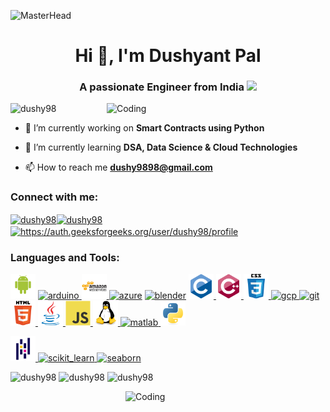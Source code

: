 ![MasterHead](https://www.techtarget.com/visuals/ComputerWeekly/Hero%20Images/Robot-AI-books-learning-Adobe.jpg)
<h1 align="center">Hi 👋, I'm Dushyant Pal</h1>
<h3 align="center">A passionate Engineer from India <img width = "25" src="https://www.fg-a.com/flags/animated-india-flag-2b.gif"></h3>
<img align = "right" alt="Coding" width = "350" src="https://cdn.dribbble.com/users/330915/screenshots/3587000/10_coding_dribbble.gif">

<p align="left"> <img src="https://komarev.com/ghpvc/?username=dushy98&label=Profile%20views&color=0e75b6&style=flat" alt="dushy98" /> </p>

- 🔭 I’m currently working on **Smart Contracts using Python**

- 🌱 I’m currently learning **DSA, Data Science & Cloud Technologies**

- 📫 How to reach me **dushy9898@gmail.com**

<h3 align="left">Connect with me:</h3><p align="left"><a href="https://linkedin.com/in/dushy98" target="blank"><img align="center" src="https://raw.githubusercontent.com/rahuldkjain/github-profile-readme-generator/master/src/images/icons/Social/linked-in-alt.svg" alt="dushy98" height="30" width="40" /></a><a href="https://www.leetcode.com/dushy98" target="blank"><img align="center" src="https://raw.githubusercontent.com/rahuldkjain/github-profile-readme-generator/master/src/images/icons/Social/leet-code.svg" alt="dushy98" height="30" width="40" /></a><a href="https://auth.geeksforgeeks.org/user/https://auth.geeksforgeeks.org/user/dushy98/profile" target="blank"><img align="center" src="https://raw.githubusercontent.com/rahuldkjain/github-profile-readme-generator/master/src/images/icons/Social/geeks-for-geeks.svg" alt="https://auth.geeksforgeeks.org/user/dushy98/profile" height="30" width="40" /></a></p><h3 align="left">Languages and Tools:</h3><p align="left"> <a href="https://developer.android.com" target="_blank" rel="noreferrer"> <img src="https://raw.githubusercontent.com/devicons/devicon/master/icons/android/android-original-wordmark.svg" alt="android" width="40" height="40"/></a> <a href="https://www.arduino.cc/" target="_blank" rel="noreferrer"> <img src="https://cdn.worldvectorlogo.com/logos/arduino-1.svg" alt="arduino" width="40" height="40"/> </a> <a href="https://aws.amazon.com" target="_blank" rel="noreferrer"> <img src="https://raw.githubusercontent.com/devicons/devicon/master/icons/amazonwebservices/amazonwebservices-original-wordmark.svg" alt="aws" width="40" height="40"/> </a> <a href="https://azure.microsoft.com/en-in/" target="_blank" rel="noreferrer"> <img src="https://www.vectorlogo.zone/logos/microsoft_azure/microsoft_azure-icon.svg" alt="azure" width="40" height="40"/></a> <a href="https://www.blender.org/" target="_blank" rel="noreferrer"> <img src="https://download.blender.org/branding/community/blender_community_badge_white.svg" alt="blender" width="40" height="40"/></a> <a href="https://www.cprogramming.com/" target="_blank" rel="noreferrer"> <img src="https://raw.githubusercontent.com/devicons/devicon/master/icons/c/c-original.svg" alt="c" width="40" height="40"/> </a><a href="https://www.w3schools.com/cpp/" target="_blank" rel="noreferrer"><img src="https://raw.githubusercontent.com/devicons/devicon/master/icons/cplusplus/cplusplus-original.svg" alt="cplusplus" width="40" height="40"/></a><a href="https://www.w3schools.com/css/" target="_blank" rel="noreferrer"> <img src="https://raw.githubusercontent.com/devicons/devicon/master/icons/css3/css3-original-wordmark.svg" alt="css3" width="40" height="40"/> </a><a href="https://cloud.google.com" target="_blank" rel="noreferrer"> <img src="https://www.vectorlogo.zone/logos/google_cloud/google_cloud-icon.svg" alt="gcp" width="40" height="40"/> </a> <a href="https://git-scm.com/" target="_blank" rel="noreferrer"> <img src="https://www.vectorlogo.zone/logos/git-scm/git-scm-icon.svg" alt="git" width="40" height="40"/> </a> <a href="https://www.w3.org/html/" target="_blank" rel="noreferrer"> <img src="https://raw.githubusercontent.com/devicons/devicon/master/icons/html5/html5-original-wordmark.svg" alt="html5" width="40" height="40"/> </a> <a href="https://www.java.com" target="_blank" rel="noreferrer"> <img src="https://raw.githubusercontent.com/devicons/devicon/master/icons/java/java-original.svg" alt="java" width="40" height="40"/> </a> <a href="https://developer.mozilla.org/en-US/docs/Web/JavaScript" target="_blank" rel="noreferrer"> <img src="https://raw.githubusercontent.com/devicons/devicon/master/icons/javascript/javascript-original.svg" alt="javascript" width="40" height="40"/> </a> <a href="https://www.linux.org/" target="_blank" rel="noreferrer"> <img src="https://raw.githubusercontent.com/devicons/devicon/master/icons/linux/linux-original.svg" alt="linux" width="40" height="40"/> </a> <a href="https://www.mathworks.com/" target="_blank" rel="noreferrer"> <img src="https://upload.wikimedia.org/wikipedia/commons/2/21/Matlab_Logo.png" alt="matlab" width="40" height="40"/> </a>  </a> <a href="https://www.python.org" target="_blank" rel="noreferrer"> <img src="https://raw.githubusercontent.com/devicons/devicon/master/icons/python/python-original.svg" alt="python" width="40" height="40"/> </a>
  

 <a href="https://pandas.pydata.org/" target="_blank" rel="noreferrer"> <img src="https://raw.githubusercontent.com/devicons/devicon/2ae2a900d2f041da66e950e4d48052658d850630/icons/pandas/pandas-original.svg" alt="pandas" width="40" height="40"/><a href="https://scikit-learn.org/" target="_blank" rel="noreferrer"> <img src="https://upload.wikimedia.org/wikipedia/commons/0/05/Scikit_learn_logo_small.svg" alt="scikit_learn" width="40" height="40"/> </a> <a href="https://seaborn.pydata.org/" target="_blank" rel="noreferrer"> <img src="https://seaborn.pydata.org/_images/logo-mark-lightbg.svg" alt="seaborn" width="40" height="40"/> </a> </p>



<img align = "centre" src="https://github-readme-stats.vercel.app/api/top-langs?username=dushy98&show_icons=true&locale=en&layout=compact" alt="dushy98" />


<img align = "centre" src="https://github-readme-stats.vercel.app/api?username=dushy98&show_icons=true&locale=en" alt="dushy98" />


<img align = "centre" src="https://github-readme-streak-stats.herokuapp.com/?user=dushy98&" alt="dushy98" />











<p><img align = "right" alt="Coding" width = "320" src="https://cdn.dribbble.com/users/1787323/screenshots/11310814/media/78d925f388bdfd914f5c84a30261e239.png?compress=1&resize=1200x900&vertical=top"></p>
